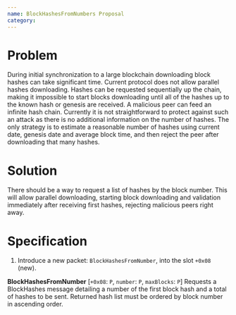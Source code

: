 ```yaml
---
name: BlockHashesFromNumbers Proposal
category: 
---
```


# Problem

During initial synchronization to a large blockchain downloading block hashes can take significant time. Current protocol does not allow parallel hashes downloading. Hashes can be requested sequentially up the chain, making it impossible to start blocks downloading until all of the hashes up to the known hash or genesis are received. A malicious peer can feed an infinite hash chain. Currently it is not straightforward to protect against such an attack as there is no additional information on the number of hashes. The only strategy is to estimate a reasonable number of hashes using current date, genesis date and average block time, and then reject the peer after downloading that many hashes.

# Solution

There should be a way to request a list of hashes by the block number. This will allow parallel downloading, starting block downloading and validation immediately after receiving first hashes, rejecting malicious peers right away. 

# Specification

1.  Introduce a new packet: `BlockHashesFromNumber`, into the slot `+0x08` (new).

**BlockHashesFromNumber**
[`+0x08`: `P`, `number`: `P`, `maxBlocks`: `P`]
Requests a BlockHashes message detailing a number of the first block hash and a total of hashes to be sent. Returned hash list must be ordered by block number in ascending order.
